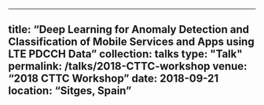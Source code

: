 
---
title: “Deep Learning for Anomaly Detection and Classification of Mobile Services and Apps using LTE PDCCH Data”
collection: talks
type: "Talk"
permalink: /talks/2018-CTTC-workshop
venue: “2018 CTTC Workshop”
date: 2018-09-21
location: “Sitges, Spain”
---
